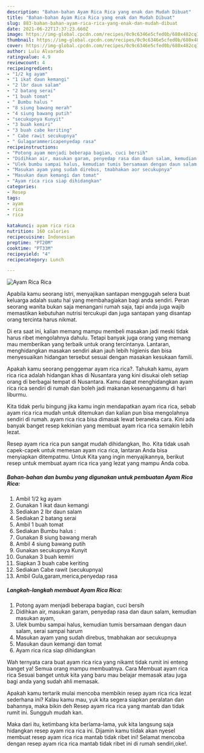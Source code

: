 ```yaml
---
description: "Bahan-bahan Ayam Rica Rica yang enak dan Mudah Dibuat"
title: "Bahan-bahan Ayam Rica Rica yang enak dan Mudah Dibuat"
slug: 883-bahan-bahan-ayam-rica-rica-yang-enak-dan-mudah-dibuat
date: 2021-06-22T17:37:23.660Z
image: https://img-global.cpcdn.com/recipes/0c9c6346e5cfed0b/680x482cq70/ayam-rica-rica-foto-resep-utama.jpg
thumbnail: https://img-global.cpcdn.com/recipes/0c9c6346e5cfed0b/680x482cq70/ayam-rica-rica-foto-resep-utama.jpg
cover: https://img-global.cpcdn.com/recipes/0c9c6346e5cfed0b/680x482cq70/ayam-rica-rica-foto-resep-utama.jpg
author: Lulu Alvarado
ratingvalue: 4.9
reviewcount: 4
recipeingredient:
- "1/2 kg ayam"
- "1 ikat daun kemangi"
- "2 lbr daun salam"
- "2 batang serai"
- "1 buah tomat"
- " Bumbu halus "
- "8 siung bawang merah"
- "4 siung bawang putih"
- "secukupnya Kunyit"
- "3 buah kemiri"
- "3 buah cabe keriting"
- " Cabe rawit secukupnya"
- " Gulagarammericapenyedap rasa"
recipeinstructions:
- "Potong ayam menjadi beberapa bagian, cuci bersih"
- "Didihkan air, masukan garam, penyedap rasa dan daun salam, kemudian masukan ayam,"
- "Ulek bumbu sampai halus, kemudian tumis bersamaan dengan daun salam, serai sampai harum"
- "Masukan ayam yang sudah direbus, tmabhakan aor secukupnya"
- "Masukan daun kemangi dan tomat"
- "Ayam rica rica siap dihidangkan"
categories:
- Resep
tags:
- ayam
- rica
- rica

katakunci: ayam rica rica 
nutrition: 160 calories
recipecuisine: Indonesian
preptime: "PT20M"
cooktime: "PT33M"
recipeyield: "4"
recipecategory: Lunch

---
```



![Ayam Rica Rica](https://img-global.cpcdn.com/recipes/0c9c6346e5cfed0b/680x482cq70/ayam-rica-rica-foto-resep-utama.jpg)

Apabila kamu seorang istri, menyajikan santapan menggugah selera buat keluarga adalah suatu hal yang membahagiakan bagi anda sendiri. Peran seorang  wanita bukan saja menangani rumah saja, tapi anda juga wajib memastikan kebutuhan nutrisi tercukupi dan juga santapan yang disantap orang tercinta harus nikmat.

Di era  saat ini, kalian memang mampu membeli masakan jadi meski tidak harus ribet mengolahnya dahulu. Tetapi banyak juga orang yang memang mau memberikan yang terbaik untuk orang tercintanya. Lantaran, menghidangkan masakan sendiri akan jauh lebih higienis dan bisa menyesuaikan hidangan tersebut sesuai dengan masakan kesukaan famili. 



Apakah kamu seorang penggemar ayam rica rica?. Tahukah kamu, ayam rica rica adalah hidangan khas di Nusantara yang kini disukai oleh setiap orang di berbagai tempat di Nusantara. Kamu dapat menghidangkan ayam rica rica sendiri di rumah dan boleh jadi makanan kesenanganmu di hari liburmu.

Kita tidak perlu bingung jika kamu ingin mendapatkan ayam rica rica, sebab ayam rica rica mudah untuk ditemukan dan kalian pun bisa mengolahnya sendiri di rumah. ayam rica rica bisa dimasak lewat beraneka cara. Kini ada banyak banget resep kekinian yang membuat ayam rica rica semakin lebih lezat.

Resep ayam rica rica pun sangat mudah dihidangkan, lho. Kita tidak usah capek-capek untuk memesan ayam rica rica, lantaran Anda bisa menyiapkan ditempatmu. Untuk Kita yang ingin menyajikannya, berikut resep untuk membuat ayam rica rica yang lezat yang mampu Anda coba.

<!--inarticleads1-->

##### Bahan-bahan dan bumbu yang digunakan untuk pembuatan Ayam Rica Rica:

1. Ambil 1/2 kg ayam
1. Gunakan 1 ikat daun kemangi
1. Sediakan 2 lbr daun salam
1. Sediakan 2 batang serai
1. Ambil 1 buah tomat
1. Sediakan  Bumbu halus :
1. Gunakan 8 siung bawang merah
1. Ambil 4 siung bawang putih
1. Gunakan secukupnya Kunyit
1. Gunakan 3 buah kemiri
1. Siapkan 3 buah cabe keriting
1. Sediakan  Cabe rawit (secukupnya)
1. Ambil  Gula,garam,merica,penyedap rasa




<!--inarticleads2-->

##### Langkah-langkah membuat Ayam Rica Rica:

1. Potong ayam menjadi beberapa bagian, cuci bersih
1. Didihkan air, masukan garam, penyedap rasa dan daun salam, kemudian masukan ayam,
1. Ulek bumbu sampai halus, kemudian tumis bersamaan dengan daun salam, serai sampai harum
1. Masukan ayam yang sudah direbus, tmabhakan aor secukupnya
1. Masukan daun kemangi dan tomat
1. Ayam rica rica siap dihidangkan




Wah ternyata cara buat ayam rica rica yang nikamt tidak rumit ini enteng banget ya! Semua orang mampu membuatnya. Cara Membuat ayam rica rica Sesuai banget untuk kita yang baru mau belajar memasak atau juga bagi anda yang sudah ahli memasak.

Apakah kamu tertarik mulai mencoba membikin resep ayam rica rica lezat sederhana ini? Kalau kamu mau, yuk kita segera siapkan peralatan dan bahannya, maka bikin deh Resep ayam rica rica yang mantab dan tidak rumit ini. Sungguh mudah kan. 

Maka dari itu, ketimbang kita berlama-lama, yuk kita langsung saja hidangkan resep ayam rica rica ini. Dijamin kamu tiidak akan nyesel membuat resep ayam rica rica mantab tidak ribet ini! Selamat mencoba dengan resep ayam rica rica mantab tidak ribet ini di rumah sendiri,oke!.

